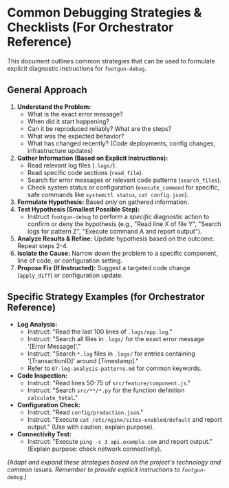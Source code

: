 # Common Debugging Strategies & Checklists (For Orchestrator Reference)

This document outlines common strategies that can be used to formulate explicit diagnostic instructions for `footgun-debug`.

## General Approach

1.  **Understand the Problem:**
    *   What is the exact error message?
    *   When did it start happening?
    *   Can it be reproduced reliably? What are the steps?
    *   What was the expected behavior?
    *   What has changed recently? (Code deployments, config changes, infrastructure updates)
2.  **Gather Information (Based on Explicit Instructions):**
    *   Read relevant log files (`.logs/`).
    *   Read specific code sections (`read_file`).
    *   Search for error messages or relevant code patterns (`search_files`).
    *   Check system status or configuration (`execute_command` for specific, safe commands like `systemctl status`, `cat config.json`).
3.  **Formulate Hypothesis:** Based *only* on gathered information.
4.  **Test Hypothesis (Smallest Possible Step):**
    *   Instruct `footgun-debug` to perform a *specific* diagnostic action to confirm or deny the hypothesis (e.g., "Read line X of file Y", "Search logs for pattern Z", "Execute command A and report output").
5.  **Analyze Results & Refine:** Update hypothesis based on the outcome. Repeat steps 2-4.
6.  **Isolate the Cause:** Narrow down the problem to a specific component, line of code, or configuration setting.
7.  **Propose Fix (If Instructed):** Suggest a targeted code change (`apply_diff`) or configuration update.

## Specific Strategy Examples (for Orchestrator Reference)

*   **Log Analysis:**
    *   Instruct: "Read the last 100 lines of `.logs/app.log`."
    *   Instruct: "Search all files in `.logs/` for the exact error message '[Error Message]'."
    *   Instruct: "Search `*.log` files in `.logs/` for entries containing '[TransactionID]' around [Timestamp]."
    *   Refer to `07-log-analysis-patterns.md` for common keywords.
*   **Code Inspection:**
    *   Instruct: "Read lines 50-75 of `src/feature/component.js`."
    *   Instruct: "Search `src/**/*.py` for the function definition `calculate_total`."
*   **Configuration Check:**
    *   Instruct: "Read `config/production.json`."
    *   Instruct: "Execute `cat /etc/nginx/sites-enabled/default` and report output." (Use with caution, explain purpose).
*   **Connectivity Test:**
    *   Instruct: "Execute `ping -c 3 api.example.com` and report output." (Explain purpose: check network connectivity).

*(Adapt and expand these strategies based on the project's technology and common issues. Remember to provide explicit instructions to `footgun-debug`.)*
